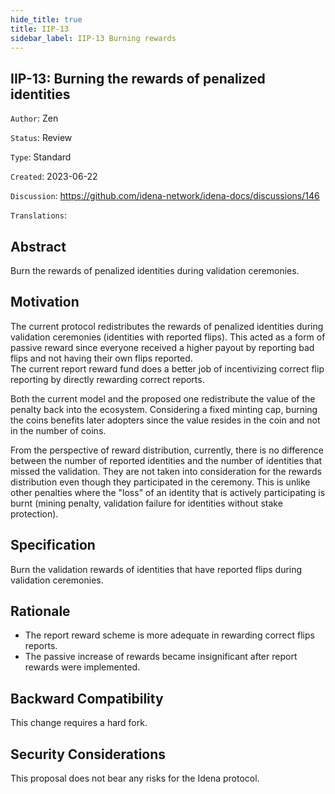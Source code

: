 ```yaml
---
hide_title: true
title: IIP-13
sidebar_label: IIP-13 Burning rewards
---
```


## IIP-13: Burning the rewards of penalized identities

`Author`: Zen

`Status`: Review

`Type`: Standard

`Created`: 2023-06-22

`Discussion`: https://github.com/idena-network/idena-docs/discussions/146

`Translations`:

## Abstract

Burn the rewards of penalized identities during validation ceremonies.

## Motivation

The current protocol redistributes the rewards of penalized identities during validation ceremonies (identities with reported flips). This acted as a form of passive reward since everyone received a higher payout by reporting bad flips and not having their own flips reported.  
The current report reward fund does a better job of incentivizing correct flip reporting by directly rewarding correct reports.

Both the current model and the proposed one redistribute the value of the penalty back into the ecosystem. Considering a fixed minting cap, burning the coins benefits later adopters since the value resides in the coin and not in the number of coins.

From the perspective of reward distribution, currently, there is no difference between the number of reported identities and the number of identities that missed the validation. They are not taken into consideration for the rewards distribution even though they participated in the ceremony. This is unlike other penalties where the "loss" of an identity that is actively participating is burnt (mining penalty, validation failure for identities without stake protection).

## Specification

Burn the validation rewards of identities that have reported flips during validation ceremonies.

## Rationale

- The report reward scheme is more adequate in rewarding correct flips reports.
- The passive increase of rewards became insignificant after report rewards were implemented.

## Backward Compatibility

This change requires a hard fork.

## Security Considerations

This proposal does not bear any risks for the Idena protocol.
